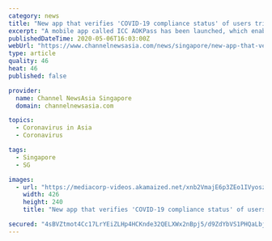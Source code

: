 ```yaml
---
category: news
title: "New app that verifies 'COVID-19 compliance status' of users trialled in Singapore | Video"
excerpt: "A mobile app called ICC AOKPass has been launched, which enables users to verify that they are \"COVID-19 compliant\". The app is being tested in Singapore. Users can store medical records or any information relevant to their COVID-19 status in the app ..."
publishedDateTime: 2020-05-06T16:03:00Z
webUrl: "https://www.channelnewsasia.com/news/singapore/new-app-that-verifies-covid-19-compliance-status-of-users-12709490"
type: article
quality: 46
heat: 46
published: false

provider:
  name: Channel NewsAsia Singapore
  domain: channelnewsasia.com

topics:
  - Coronavirus in Asia
  - Coronavirus

tags:
  - Singapore
  - SG

images:
  - url: "https://mediacorp-videos.akamaized.net/xnb2VmajE6p3ZEo1IVyoszeAKfG2Ch71/wZLwqMxGRoqEo8aX4xMDoxOmFkOxyVqc"
    width: 426
    height: 240
    title: "New app that verifies 'COVID-19 compliance status' of users trialled in Singapore | Video"

secured: "4sBVZtmot4Cc17LrYEiZLHp4HCKnde32QELXWx2nBpj5/d9ZdYbVS1PHQaLbjDvN4e554QJtBEQdqACUQKI4/m/CrpuOOaWa26W7ke6UuNWDZPbwQUKzNmifJ99jl0b4EJ8fMFbJeOw3QeHmPSccwmtfZc4u5KpAegedVQM3u+sSuP9RuaNcoSW0+GM/+4PmGKnKlD7fihPg9a84u0CMosoUNfc4uiQXgAXJvVX5Jz3JH99Vr1aXuO4V5TnMv/rHLcayqBOijV74Krt2wcuxpNl+Y6uo3Y1ZC8Qy7crn1cqAwQ6Cpoa7o/OBu/vzwv1A;DdNpryrxScJpAmk0J8+vsA=="
---
```


